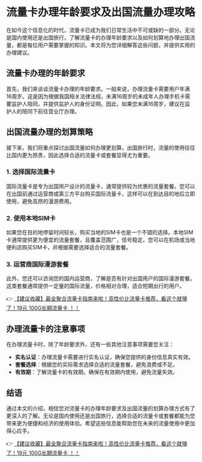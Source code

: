 # 流量卡办理年龄要求及出国流量办理攻略

在如今这个信息化的时代，流量卡已成为我们日常生活中不可或缺的一部分。无论是国内使用还是出国旅行，了解流量卡的办理年龄要求以及如何划算地办理出国流量，都是每位用户需要掌握的知识。本文将为您详细解答这些问题，并提供实用的办理建议。

## 流量卡办理的年龄要求

首先，我们来谈谈流量卡办理的年龄要求。一般来说，办理流量卡需要用户年满16周岁。这是因为根据我国相关法律法规，未满16周岁的未成年人办理手机卡需要监护人陪同，并提供监护人的身份证明。因此，如果您未满16周岁，建议在监护人的陪同下前往营业厅办理。

## 出国流量办理的划算策略

接下来，我们将重点探讨出国流量如何办理更划算。出国旅行时，流量的使用往往比国内更为昂贵，因此选择合适的流量卡或套餐显得尤为重要。

### 1. 选择国际流量卡

国际流量卡是专为出国用户设计的流量卡，通常提供较为优惠的流量套餐。您可以在出国前通过运营商或第三方平台购买国际流量卡，这样可以在到达目的地后立即使用，避免高昂的漫游费用。

### 2. 使用本地SIM卡

如果您在目的地停留时间较长，购买当地的SIM卡也是一个不错的选择。本地SIM卡通常提供更为便宜的流量套餐，且覆盖范围广，信号稳定。您可以在机场或当地便利店购买SIM卡，并根据需要选择适合的流量套餐。

### 3. 运营商国际漫游套餐

此外，您还可以咨询您的国内运营商，了解是否有针对出国用户的国际漫游套餐。这类套餐通常提供一定量的国际流量，价格相对合理，适合短期出行的用户。

👉 [【建议收藏】最全聚合流量卡指南来啦！高性价比流量卡推荐，看这个就够了！19元 100G长期流量卡 ！！](https://bit.ly/Liuliangka)

## 办理流量卡的注意事项

在办理流量卡时，除了年龄要求外，还有一些其他注意事项需要您关注：

- **实名认证**：办理流量卡需要进行实名认证，确保您提供的身份信息真实有效。
- **套餐选择**：根据您的实际需求选择合适的流量套餐，避免浪费或不足。
- **有效期**：了解流量卡的有效期，确保在有效期内使用，避免流量失效。

## 结语

通过本文的介绍，相信您对流量卡的办理年龄要求及出国流量的划算办理方式有了更深入的了解。无论是国内使用还是出国旅行，选择合适的流量卡或套餐都能为您带来更为便捷和经济的使用体验。希望这些信息能帮助您在未来的流量使用中更加得心应手。

👉 [【建议收藏】最全聚合流量卡指南来啦！高性价比流量卡推荐，看这个就够了！19元 100G长期流量卡 ！！](https://bit.ly/Liuliangka)